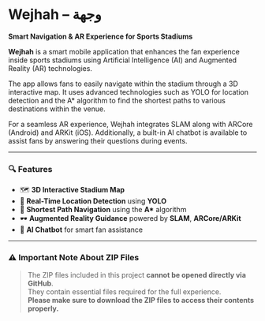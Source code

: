 
# Wejhah – وجهة  
**Smart Navigation & AR Experience for Sports Stadiums**

**Wejhah** is a smart mobile application that enhances the fan experience inside sports stadiums using Artificial Intelligence (AI) and Augmented Reality (AR) technologies.

The app allows fans to easily navigate within the stadium through a 3D interactive map. It uses advanced technologies such as YOLO for location detection and the A* algorithm to find the shortest paths to various destinations within the venue.

For a seamless AR experience, Wejhah integrates SLAM along with ARCore (Android) and ARKit (iOS). Additionally, a built-in AI chatbot is available to assist fans by answering their questions during events.

---

### 🔍 Features  
- 🗺️ **3D Interactive Stadium Map**  
- 📍 **Real-Time Location Detection** using **YOLO**  
- 🧭 **Shortest Path Navigation** using the **A\*** algorithm  
- 🕶️ **Augmented Reality Guidance** powered by **SLAM**, **ARCore/ARKit**  
- 💬 **AI Chatbot** for smart fan assistance  

---

### ⚠️ Important Note About ZIP Files  

> The ZIP files included in this project **cannot be opened directly via GitHub**.  
> They contain essential files required for the full experience.  
> **Please make sure to download the ZIP files to access their contents properly.**
